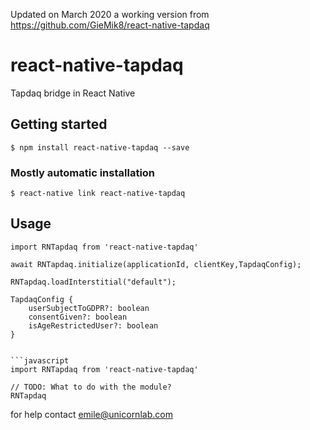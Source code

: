 Updated on  March 2020 a working version from https://github.com/GieMik8/react-native-tapdaq
# react-native-tapdaq

Tapdaq bridge in React Native

## Getting started

`$ npm install react-native-tapdaq --save`

### Mostly automatic installation

`$ react-native link react-native-tapdaq`

## Usage


`import RNTapdaq from 'react-native-tapdaq'`

`await RNTapdaq.initialize(applicationId, clientKey,TapdaqConfig);`

`RNTapdaq.loadInterstitial("default");`

```
TapdaqConfig {
    userSubjectToGDPR?: boolean
    consentGiven?: boolean
    isAgeRestrictedUser?: boolean
}


```javascript
import RNTapdaq from 'react-native-tapdaq'

// TODO: What to do with the module?
RNTapdaq
```
for help contact emile@unicornlab.com
